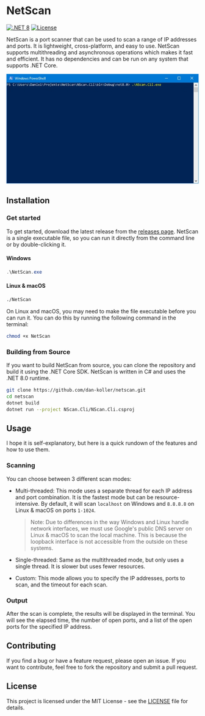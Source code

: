 # NetScan

[![.NET 8](https://img.shields.io/badge/.NET-8.0-purple.svg)](https://dotnet.microsoft.com/download/dotnet/8.0)
[![License](https://img.shields.io/badge/License-MIT-blue.svg)](LICENSE)

NetScan is a port scanner that can be used to scan a range of IP addresses and ports. It is lightweight, cross-platform, and easy to use. NetScan supports multithreading and asynchronous operations which makes it fast and efficient. It has no dependencies and can be run on any system that supports .NET Core.

![NetScan](NetScan.gif)

## Installation

### Get started

To get started, download the latest release from the [releases page](https://github.com/dan-koller/netscan/releases). NetScan is a single executable file, so you can run it directly from the command line or by double-clicking it.

#### Windows

```powershell
.\NetScan.exe
```

#### Linux & macOS

```bash
./NetScan
```

On Linux and macOS, you may need to make the file executable before you can run it. You can do this by running the following command in the terminal:

```bash
chmod +x NetScan
```

### Building from Source

If you want to build NetScan from source, you can clone the repository and build it using the .NET Core SDK. NetScan is written in C# and uses the .NET 8.0 runtime.

```bash
git clone https://github.com/dan-koller/netscan.git
cd netscan
dotnet build
dotnet run --project NScan.Cli/NScan.Cli.csproj
```

## Usage

I hope it is self-explanatory, but here is a quick rundown of the features and how to use them.

### Scanning

You can choose between 3 different scan modes:

-   Multi-threaded: This mode uses a separate thread for each IP address and port combination. It is the fastest mode but can be resource-intensive. By default, it will scan `localhost` on Windows and `8.8.8.8` on Linux & macOS on ports `1-1024`.

    > Note: Due to differences in the way Windows and Linux handle network interfaces, we must use Google's public DNS server on Linux & macOS to scan the local machine. This is because the loopback interface is not accessible from the outside on these systems.

-   Single-threaded: Same as the multithreaded mode, but only uses a single thread. It is slower but uses fewer resources.

-   Custom: This mode allows you to specify the IP addresses, ports to scan, and the timeout for each scan.

### Output

After the scan is complete, the results will be displayed in the terminal. You will see the elapsed time, the number of open ports, and a list of the open ports for the specified IP address.

## Contributing

If you find a bug or have a feature request, please open an issue. If you want to contribute, feel free to fork the repository and submit a pull request.

## License

This project is licensed under the MIT License - see the [LICENSE](LICENSE) file for details.
